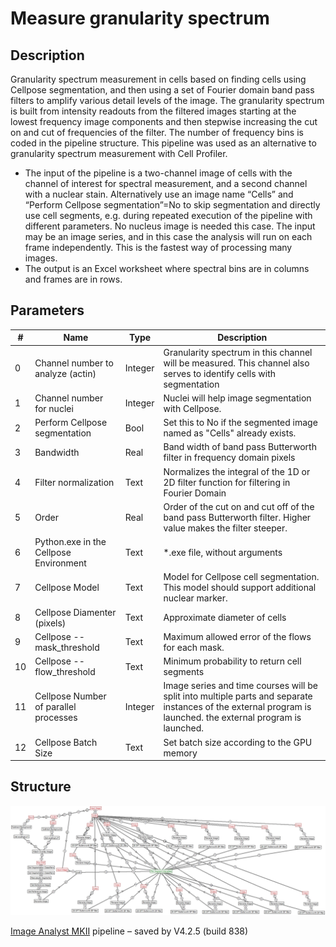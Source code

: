 # Measure granularity spectrum
## Description
Granularity spectrum measurement in cells based on finding cells using Cellpose segmentation, and then using a set of Fourier domain band pass filters to amplify various detail levels of the image. The granularity spectrum is built from intensity readouts from the filtered images starting at the lowest frequency image components and then stepwise increasing the cut on and cut of frequencies of the filter. The number of frequency bins is coded in the pipeline structure. This pipeline was used as an alternative to granularity spectrum measurement with Cell Profiler. 

* The input of the pipeline is a two-channel image of cells with the channel of interest for spectral measurement, and a second channel with a nuclear stain. Alternatively use an image name “Cells” and “Perform Cellpose segmentation”=No to skip segmentation and directly use cell segments, e.g. during repeated execution of the pipeline with different parameters. No nucleus image is needed this case. The input may be an image series, and in this case the analysis will run on each frame independently. This is the fastest way of processing many images.
* The output is an Excel worksheet where spectral bins are in columns and frames are in rows.



## Parameters
| # | Name | Type | Description |
|---|------|------|-------------|
| 0 | Channel number to analyze (actin) | Integer | Granularity spectrum in this channel will be measured. This channel also serves to identify cells with segmentation |
| 1 | Channel number for nuclei | Integer | Nuclei will help image segmentation with Cellpose. |
| 2 | Perform Cellpose segmentation | Bool | Set this to No if the segmented image named as "Cells" already exists. |
| 3 | Bandwidth | Real | Band width of band pass Butterworth filter in frequency domain pixels |
| 4 | Filter normalization | Text | Normalizes the integral of the 1D or 2D filter function for filtering in Fourier Domain |
| 5 | Order | Real | Order of the cut on and cut off of the band pass Butterworth filter. Higher value makes the filter steeper. |
| 6 | Python.exe in the Cellpose Environment | Text | *.exe file, without arguments |
| 7 | Cellpose Model | Text | Model for Cellpose cell segmentation. This model should support additional nuclear marker. |
| 8 | Cellpose Diamenter (pixels) | Text | Approximate diameter of cells |
| 9 | Cellpose --mask_threshold | Text | Maximum allowed error of the flows for each mask. |
| 10 | Cellpose --flow_threshold | Text | Minimum probability to return cell segments |
| 11 | Cellpose Number of parallel processes | Integer | Image series and time courses will be split into multiple parts and separate instances of the external program is launched. the external program is launched. |
| 12 | Cellpose Batch Size | Text | Set batch size according to the GPU memory |


## Structure
![structure](/img/Measure_granularity_spectrum.jpg)

[Image Analyst MKII](https://www.imageanalyst.net) pipeline – saved by V4.2.5 (build 838)

